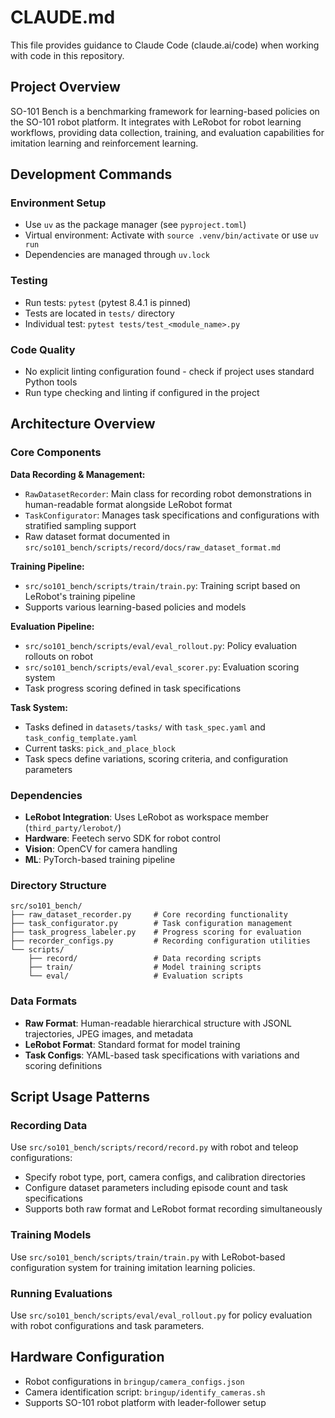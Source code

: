 # CLAUDE.md

This file provides guidance to Claude Code (claude.ai/code) when working with code in this repository.

## Project Overview

SO-101 Bench is a benchmarking framework for learning-based policies on the SO-101 robot platform. It integrates with LeRobot for robot learning workflows, providing data collection, training, and evaluation capabilities for imitation learning and reinforcement learning.

## Development Commands

### Environment Setup
- Use `uv` as the package manager (see `pyproject.toml`)
- Virtual environment: Activate with `source .venv/bin/activate` or use `uv run`
- Dependencies are managed through `uv.lock`

### Testing
- Run tests: `pytest` (pytest 8.4.1 is pinned)
- Tests are located in `tests/` directory
- Individual test: `pytest tests/test_<module_name>.py`

### Code Quality
- No explicit linting configuration found - check if project uses standard Python tools
- Run type checking and linting if configured in the project

## Architecture Overview

### Core Components

**Data Recording & Management:**
- `RawDatasetRecorder`: Main class for recording robot demonstrations in human-readable format alongside LeRobot format
- `TaskConfigurator`: Manages task specifications and configurations with stratified sampling support
- Raw dataset format documented in `src/so101_bench/scripts/record/docs/raw_dataset_format.md`

**Training Pipeline:**
- `src/so101_bench/scripts/train/train.py`: Training script based on LeRobot's training pipeline
- Supports various learning-based policies and models

**Evaluation Pipeline:**
- `src/so101_bench/scripts/eval/eval_rollout.py`: Policy evaluation rollouts on robot
- `src/so101_bench/scripts/eval/eval_scorer.py`: Evaluation scoring system
- Task progress scoring defined in task specifications

**Task System:**
- Tasks defined in `datasets/tasks/` with `task_spec.yaml` and `task_config_template.yaml`
- Current tasks: `pick_and_place_block`
- Task specs define variations, scoring criteria, and configuration parameters

### Dependencies
- **LeRobot Integration**: Uses LeRobot as workspace member (`third_party/lerobot/`)
- **Hardware**: Feetech servo SDK for robot control
- **Vision**: OpenCV for camera handling
- **ML**: PyTorch-based training pipeline

### Directory Structure
```
src/so101_bench/
├── raw_dataset_recorder.py     # Core recording functionality
├── task_configurator.py        # Task configuration management
├── task_progress_labeler.py    # Progress scoring for evaluation
├── recorder_configs.py         # Recording configuration utilities
└── scripts/
    ├── record/                 # Data recording scripts
    ├── train/                  # Model training scripts
    └── eval/                   # Evaluation scripts
```

### Data Formats
- **Raw Format**: Human-readable hierarchical structure with JSONL trajectories, JPEG images, and metadata
- **LeRobot Format**: Standard format for model training
- **Task Configs**: YAML-based task specifications with variations and scoring definitions

## Script Usage Patterns

### Recording Data
Use `src/so101_bench/scripts/record/record.py` with robot and teleop configurations:
- Specify robot type, port, camera configs, and calibration directories
- Configure dataset parameters including episode count and task specifications
- Supports both raw format and LeRobot format recording simultaneously

### Training Models
Use `src/so101_bench/scripts/train/train.py` with LeRobot-based configuration system for training imitation learning policies.

### Running Evaluations
Use `src/so101_bench/scripts/eval/eval_rollout.py` for policy evaluation with robot configurations and task parameters.

## Hardware Configuration
- Robot configurations in `bringup/camera_configs.json`
- Camera identification script: `bringup/identify_cameras.sh`
- Supports SO-101 robot platform with leader-follower setup